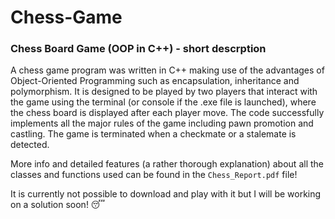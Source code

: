 # Chess-Game
### Chess Board Game (OOP in C++) - short descrption

A chess game program was written in C++ making use of the advantages of Object-Oriented Programming such as encapsulation, inheritance and polymorphism. It is designed to be played by two players that interact with the game using the terminal (or console if the .exe file is launched), where the chess board is displayed after each player move. The code successfully implements all the major rules of the game including pawn promotion and castling. The game is terminated when a checkmate or a stalemate is detected.  

More info and detailed features (a rather thorough explanation) about all the classes and functions used can be found in the `Chess_Report.pdf` file!

It is currently not possible to download and play with it but I will be working on a solution soon! 😴
